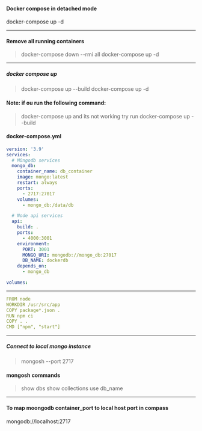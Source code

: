 #### Docker compose in detached mode

docker-compose up -d

---

#### Remove all running containers

> docker-compose down --rmi all
> docker-compose up -d

---

##### docker compose up

> docker-compose up --build
> docker-compose up -d

#### Note: if ou run the following command:

> docker-compose up and its not working try run docker-compose up --build

#### docker-compose.yml

```yml
version: '3.9'
services:
  # MOngodb services
  mongo_db:
    container_name: db_container
    image: mongo:latest
    restart: always
    ports:
      - 2717:27017
    volumes:
      - mongo_db:/data/db

  # Node api services
  api:
    build: .
    ports:
      - 4000:3001
    environment:
      PORT: 3001
      MONGO_URI: mongodb://mongo_db:27017
      DB_NAME: dockerdb
    depends_on:
      - mongo_db

volumes:
```

---

```yml
FROM node
WORKDIR /usr/src/app
COPY package*.json .
RUN npm ci
COPY . .
CMD ["npm", "start"]
```

---

##### Connect to local mongo instance

> mongosh --port 2717

#### mongosh commands

> show dbs
> show collections
> use db_name

---

#### To map moongodb container_port to local host port in compass

mongodb://localhost:2717
